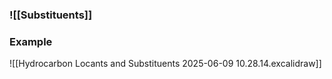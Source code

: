 ### ![[Substituents]]


### Example



![[Hydrocarbon Locants and Substituents 2025-06-09 10.28.14.excalidraw]]

